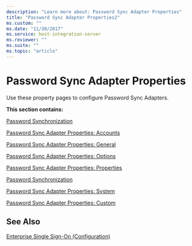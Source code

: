 ```yaml
---
description: "Learn more about: Password Sync Adapter Properties"
title: "Password Sync Adapter Properties2"
ms.custom: ""
ms.date: "11/30/2017"
ms.service: host-integration-server
ms.reviewer: ""
ms.suite: ""
ms.topic: "article"
---
```

# Password Sync Adapter Properties
Use these property pages to configure Password Sync Adapters.  
  
 **This section contains:**  
  
 [Password Synchronization](../core/password-synchronization1.md)  
  
 [Password Sync Adapter Properties: Accounts](../core/password-sync-adapter-properties-accounts1.md)  
  
 [Password Sync Adapter Properties: General](../core/password-sync-adapter-properties-general1.md)  
  
 [Password Sync Adapter Properties: Options](../core/password-sync-adapter-properties-options1.md)  
  
 [Password Sync Adapter Properties: Properties](../core/password-sync-adapter-properties-properties2.md)  
  
 [Password Synchronization](../core/password-synchronization1.md)  
  
 [Password Sync Adapter Properties: System](../core/password-sync-adapter-properties-system1.md)  
  
 [Password Sync Adapter Properties: Custom](../core/password-sync-adapter-properties-custom1.md)  
  
## See Also  
 [Enterprise Single Sign-On (Configuration)](../core/enterprise-single-sign-on-configuration-1.md)
